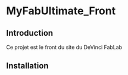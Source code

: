 # MyFabUltimate_Front

## Introduction

Ce projet est le front du site du DeVinci FabLab

## Installation
